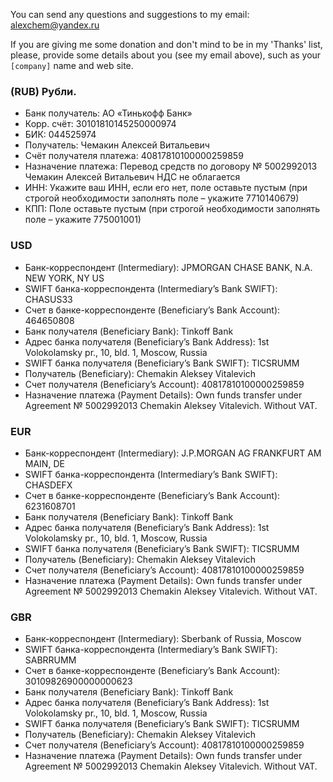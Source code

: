 You can send any questions and suggestions to my email:
alexchem@yandex.ru

If you are giving me some donation and don't mind to be in my 'Thanks' list,
please, provide some details about you (see my email above),
such as your `[company]` name and web site. 

### (RUB) Рубли.

* Банк получатель:	АО «Тинькофф Банк»
* Корр. счёт:	30101810145250000974
* БИК:	044525974
* Получатель:	Чемакин Алексей Витальевич
* Счёт получателя платежа:	40817810100000259859
* Назначение платежа:	Перевод средств по договору № 5002992013 Чемакин Алексей Витальевич НДС не облагается
* ИНН:	Укажите ваш ИНН, если его нет, поле оставьте пустым (при строгой необходимости заполнять поле – укажите 7710140679)
* КПП:	Поле оставьте пустым (при строгой необходимости заполнять поле – укажите 775001001)

### USD

* Банк-корреспондент (Intermediary):	JPMORGAN CHASE BANK, N.A. NEW YORK, NY US
* SWIFT банка-корреспондента (Intermediary’s Bank SWIFT):	CHASUS33
* Счет в банке-корреспонденте (Beneficiary’s Bank Account):	464650808
* Банк получателя (Beneficiary Bank):	Tinkoff Bank
* Адрес банка получателя (Beneficiary’s Bank Address):	1st Volokolamsky pr., 10, bld. 1, Moscow, Russia
* SWIFT банка получателя (Beneficiary’s Bank SWIFT):	TICSRUMM
* Получатель (Beneficiary):	Chemakin Aleksey Vitalevich
* Счет получателя (Beneficiary’s Account):	40817810100000259859
* Назначение платежа (Payment Details):	Own funds transfer under Agreement № 5002992013 Chemakin Aleksey Vitalevich. Without VAT.

### EUR

* Банк-корреспондент (Intermediary):	J.P.MORGAN AG FRANKFURT AM MAIN, DE
* SWIFT банка-корреспондента (Intermediary’s Bank SWIFT):	CHASDEFX
* Счет в банке-корреспонденте (Beneficiary’s Bank Account):	6231608701
* Банк получателя (Beneficiary Bank):	Tinkoff Bank
* Адрес банка получателя (Beneficiary’s Bank Address):	1st Volokolamsky pr., 10, bld. 1, Moscow, Russia
* SWIFT банка получателя (Beneficiary’s Bank SWIFT):	TICSRUMM
* Получатель (Beneficiary):	Chemakin Aleksey Vitalevich
* Счет получателя (Beneficiary’s Account):	40817810100000259859
* Назначение платежа (Payment Details):	Own funds transfer under Agreement № 5002992013 Chemakin Aleksey Vitalevich. Without VAT.

### GBR

* Банк-корреспондент (Intermediary):	Sberbank of Russia, Moscow
* SWIFT банка-корреспондента (Intermediary’s Bank SWIFT):	SABRRUMM
* Счет в банке-корреспонденте (Beneficiary’s Bank Account):	30109826900000000623
* Банк получателя (Beneficiary Bank):	Tinkoff Bank
* Адрес банка получателя (Beneficiary’s Bank Address):	1st Volokolamsky pr., 10, bld. 1, Moscow, Russia
* SWIFT банка получателя (Beneficiary’s Bank SWIFT):	TICSRUMM
* Получатель (Beneficiary):	Chemakin Aleksey Vitalevich
* Счет получателя (Beneficiary’s Account):	40817810100000259859
* Назначение платежа (Payment Details):	Own funds transfer under Agreement № 5002992013 Chemakin Aleksey Vitalevich. Without VAT.
